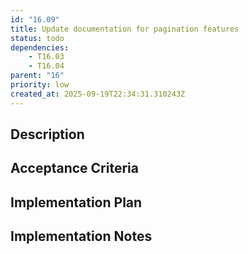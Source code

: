 ```yaml
---
id: "16.09"
title: Update documentation for pagination features
status: todo
dependencies:
    - T16.03
    - T16.04
parent: "16"
priority: low
created_at: 2025-09-19T22:34:31.310243Z
---
```

## Description



## Acceptance Criteria
<!-- AC:BEGIN -->


<!-- AC:END -->

## Implementation Plan




## Implementation Notes



